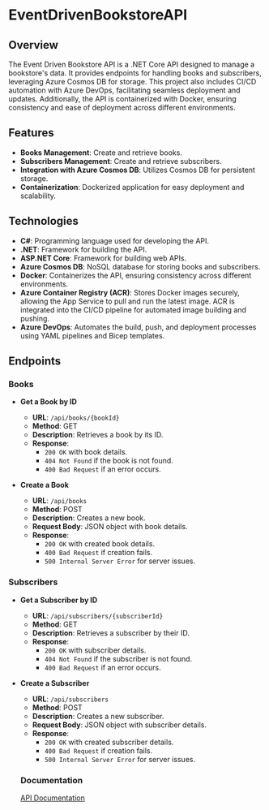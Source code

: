 # EventDrivenBookstoreAPI

## Overview
The Event Driven Bookstore API is a .NET Core API designed to manage a bookstore's data. It provides endpoints for handling books and subscribers, leveraging Azure Cosmos DB for storage. This project also includes CI/CD automation with Azure DevOps, facilitating seamless deployment and updates. Additionally, the API is containerized with Docker, ensuring consistency and ease of deployment across different environments.

## Features
- **Books Management**: Create and retrieve books.
- **Subscribers Management**: Create and retrieve subscribers.
- **Integration with Azure Cosmos DB**: Utilizes Cosmos DB for persistent storage.
- **Containerization**: Dockerized application for easy deployment and scalability.

## Technologies
- **C#**: Programming language used for developing the API.
- **.NET**: Framework for building the API.
- **ASP.NET Core**: Framework for building web APIs.
- **Azure Cosmos DB**: NoSQL database for storing books and subscribers.
- **Docker**: Containerizes the API, ensuring consistency across different environments.
- **Azure Container Registry (ACR)**: Stores Docker images securely, allowing the App Service to pull and run the latest image. ACR is integrated into the CI/CD pipeline for automated image building and pushing.
- **Azure DevOps**: Automates the build, push, and deployment processes using YAML pipelines and Bicep templates.

## Endpoints

### Books
- **Get a Book by ID**
  - **URL**: `/api/books/{bookId}`
  - **Method**: GET
  - **Description**: Retrieves a book by its ID.
  - **Response**:
    - `200 OK` with book details.
    - `404 Not Found` if the book is not found.
    - `400 Bad Request` if an error occurs.

- **Create a Book**
  - **URL**: `/api/books`
  - **Method**: POST
  - **Description**: Creates a new book.
  - **Request Body**: JSON object with book details.
  - **Response**:
    - `200 OK` with created book details.
    - `400 Bad Request` if creation fails.
    - `500 Internal Server Error` for server issues.

### Subscribers
- **Get a Subscriber by ID**
  - **URL**: `/api/subscribers/{subscriberId}`
  - **Method**: GET
  - **Description**: Retrieves a subscriber by their ID.
  - **Response**:
    - `200 OK` with subscriber details.
    - `404 Not Found` if the subscriber is not found.
    - `400 Bad Request` if an error occurs.

- **Create a Subscriber**
  - **URL**: `/api/subscribers`
  - **Method**: POST
  - **Description**: Creates a new subscriber.
  - **Request Body**: JSON object with subscriber details.
  - **Response**:
    - `200 OK` with created subscriber details.
    - `400 Bad Request` if creation fails.
    - `500 Internal Server Error` for server issues.

  ### Documentation
  [API Documentation](https://documenter.getpostman.com/view/31293366/2sA3XQiNHE)


